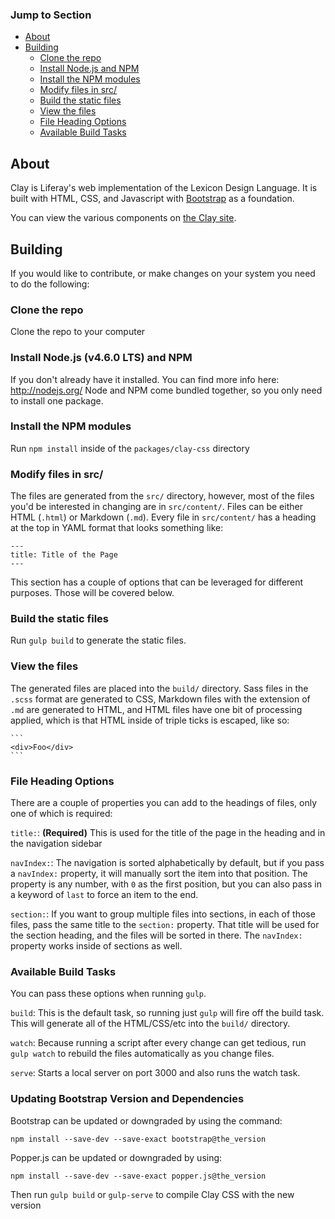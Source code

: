 <!-- START doctoc generated TOC please keep comment here to allow auto update -->
<!-- DON'T EDIT THIS SECTION, INSTEAD RE-RUN doctoc TO UPDATE -->

### Jump to Section

-   [About](#about)
-   [Building](#building)
    -   [Clone the repo](#clone-the-repo)
    -   [Install Node.js and NPM](#install-nodejs-and-npm)
    -   [Install the NPM modules](#install-the-npm-modules)
    -   [Modify files in src/](#modify-files-in-src)
    -   [Build the static files](#build-the-static-files)
    -   [View the files](#view-the-files)
    -   [File Heading Options](#file-heading-options)
    -   [Available Build Tasks](#available-build-tasks)

<!-- END doctoc generated TOC please keep comment here to allow auto update -->

## About

Clay is Liferay's web implementation of the Lexicon Design Language. It is built with HTML, CSS, and Javascript with [Bootstrap](https://getbootstrap.com/docs/4.1/getting-started/introduction/) as a foundation.

You can view the various components on [the Clay site](http://clayui.com).

<!-- TODO: provide link to Lexicon site for documentation on design patterns -->

## Building

If you would like to contribute, or make changes on your system you need to do the following:

### Clone the repo

Clone the repo to your computer

### Install Node.js (v4.6.0 LTS) and NPM

If you don't already have it installed. You can find more info here: http://nodejs.org/
Node and NPM come bundled together, so you only need to install one package.

### Install the NPM modules

Run `npm install` inside of the `packages/clay-css` directory

### Modify files in src/

The files are generated from the `src/` directory, however, most of the files you'd be interested in changing are in `src/content/`. Files can be either HTML (`.html`) or Markdown (`.md`).
Every file in `src/content/` has a heading at the top in YAML format that looks something like:

    ---
    title: Title of the Page
    ---

This section has a couple of options that can be leveraged for different purposes. Those will be covered below.

### Build the static files

Run `gulp build` to generate the static files.

### View the files

The generated files are placed into the `build/` directory.
Sass files in the `.scss` format are generated to CSS, Markdown files with the extension of `.md` are generated to HTML, and HTML files have one bit of processing applied, which is that HTML inside of triple ticks is escaped, like so:

    ```
    <div>Foo</div>
    ```

### File Heading Options

There are a couple of properties you can add to the headings of files, only one of which is required:

`title:`: **(Required)** This is used for the title of the page in the heading and in the navigation sidebar

`navIndex:`: The navigation is sorted alphabetically by default, but if you pass a `navIndex:` property, it will manually sort the item into that position.
The property is any number, with `0` as the first position, but you can also pass in a keyword of `last` to force an item to the end.

`section:`: If you want to group multiple files into sections, in each of those files, pass the same title to the `section:` property. That title will be used for the section heading, and the files will be sorted in there. The `navIndex:` property works inside of sections as well.

### Available Build Tasks

You can pass these options when running `gulp`.

`build`: This is the default task, so running just `gulp` will fire off the build task.
This will generate all of the HTML/CSS/etc into the `build/` directory.

`watch`: Because running a script after every change can get tedious, run `gulp watch` to rebuild the files automatically as you change files.

`serve`: Starts a local server on port 3000 and also runs the watch task.

### Updating Bootstrap Version and Dependencies

Bootstrap can be updated or downgraded by using the command:

`npm install --save-dev --save-exact bootstrap@the_version`

Popper.js can be updated or downgraded by using:

`npm install --save-dev --save-exact popper.js@the_version`

Then run `gulp build` or `gulp-serve` to compile Clay CSS with the new version
